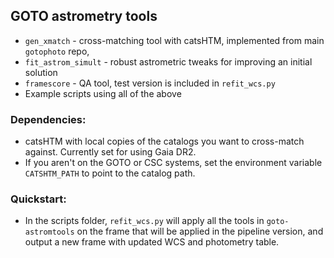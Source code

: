 ## GOTO astrometry tools
* `gen_xmatch` - cross-matching tool with catsHTM, implemented from main `gotophoto` repo,   
* `fit_astrom_simult` - robust astrometric tweaks for improving an initial solution    
* `framescore` - QA tool, test version is included in `refit_wcs.py`
* Example scripts using all of the above

### Dependencies:
* catsHTM with local copies of the catalogs you want to cross-match against. Currently set for using Gaia DR2.
* If you aren't on the GOTO or CSC systems, set the environment variable `CATSHTM_PATH` to point to the catalog path.

### Quickstart:
* In the scripts folder, `refit_wcs.py` will apply all the tools in `goto-astromtools` on the frame that will be applied in the pipeline version, and output a new frame with updated WCS and photometry table.

